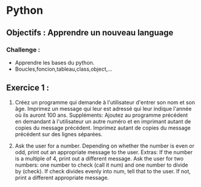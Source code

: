 # Python

## Objectifs : Apprendre un nouveau language

### Challenge : 

- Apprendre les bases du python.
- Boucles,foncion,tableau,class,object,...

## Exercice 1 : 

1. Créez un programme qui demande à l'utilisateur d'entrer son nom et son âge. Imprimez un message qui leur est adressé qui leur indique l'année où ils auront 100 ans.
Suppléments:
Ajoutez au programme précédent en demandant à l'utilisateur un autre numéro et en imprimant autant de copies du message précédent.
Imprimez autant de copies du message précédent sur des lignes séparées.

2. Ask the user for a number. Depending on whether the number is even or odd, print out an appropriate message to the user. 
Extras:
If the number is a multiple of 4, print out a different message.
Ask the user for two numbers: one number to check (call it num) and one number to divide by (check). If check divides evenly into num, tell that to the user. If not, print a different appropriate message.